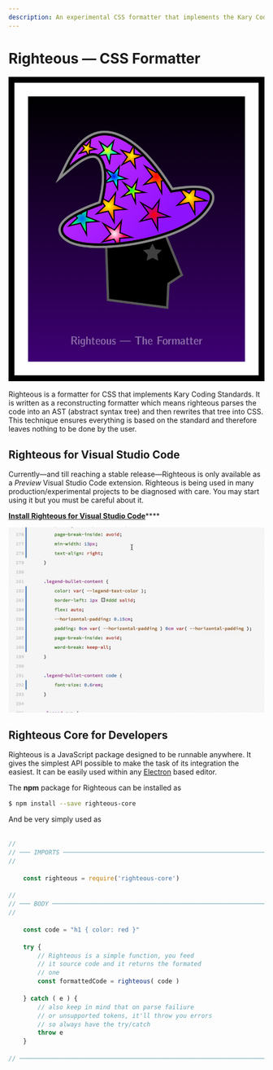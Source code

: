 ```yaml
---
description: An experimental CSS formatter that implements the Kary Coding Standard
---
```


# Righteous — CSS Formatter

![Your humble witch](../.gitbook/assets/framed-head.png)

Righteous is a formatter for CSS that implements Kary Coding Standards. It is written as a reconstructing formatter which means righteous parses the code into an AST \(abstract syntax tree\) and then rewrites that tree into CSS. This technique ensures everything is based on the standard and therefore leaves nothing to be done by the user.

## Righteous for Visual Studio Code

Currently—and till reaching a stable release—Righteous is only available as a _Preview_ Visual Studio Code extension. Righteous is being used in many production/experimental projects to be diagnosed with care. You may start using it but you must be careful about it.

[**Install Righteous for Visual Studio Code**](https://marketplace.visualstudio.com/items?itemName=karyfoundation.righteous)\*\*\*\*

![Righteous overrides the default formatter and silently beautifies your code for you](../.gitbook/assets/righteous-demo.gif)

## Righteous Core for Developers

Righteous is a JavaScript package designed to be runnable anywhere. It gives the simplest API possible to make the task of its integration the easiest. It can be easily used within any [Electron](https://electronjs.org) based editor.

The **npm** package for Righteous can be installed as

```bash
$ npm install --save righteous-core
```

And be very simply used as

```javascript

//
// ─── IMPORTS ────────────────────────────────────────────────────────────────────
//

    const righteous = require('righteous-core')

//
// ─── BODY ───────────────────────────────────────────────────────────────────────
//

    const code = "h1 { color: red }"

    try {
        // Righteous is a simple function, you feed
        // it source code and it returns the formated 
        // one
        const formattedCode = righteous( code )
        
    } catch ( e ) {
        // also keep in mind that on parse failiure
        // or unsupported tokens, it'll throw you errors
        // so always have the try/catch
        throw e
    }
    
// ────────────────────────────────────────────────────────────────────────────────

```

